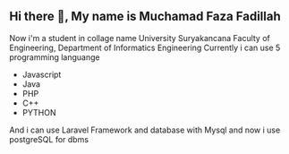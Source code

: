 ## Hi there 👋, My name is Muchamad Faza Fadillah
Now i'm a student in collage name University Suryakancana
Faculty of Engineering, Department of Informatics Engineering
Currently i can use 5 programming languange
- Javascript
- Java
- PHP
- C++
- PYTHON

And i can use Laravel Framework and database with Mysql
and now i use postgreSQL for dbms

<!--
**Fazafadillah/Fazafadillah** is a ✨ _special_ ✨ repository because its `README.md` (this file) appears on your GitHub profile.

Here are some ideas to get you started:

- 🔭 I’m currently working on ...
- 🌱 I’m currently learning ...
- 👯 I’m looking to collaborate on ...
- 🤔 I’m looking for help with ...
- 💬 Ask me about ...
- 📫 How to reach me: ...
- 😄 Pronouns: ...
- ⚡ Fun fact: ...
-->
